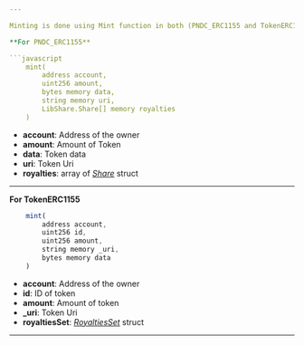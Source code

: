 ```yaml
---

Minting is done using Mint function in both (PNDC_ERC1155 and TokenERC1155) contracts.

**For PNDC_ERC1155**

```javascript
    mint(
        address account,
        uint256 amount,
        bytes memory data,
        string memory uri,
        LibShare.Share[] memory royalties
    ) 
```

- **account**: Address of the owner
- **amount**: Amount of Token
- **data**: Token data
- **uri**: Token Uri
- **royalties**: array of [_Share_](../Structs/Share.md) struct

***

**For TokenERC1155**

```javascript
    mint(
        address account,
        uint256 id,
        uint256 amount,
        string memory _uri,
        bytes memory data
    ) 
```

- **account**: Address of the owner
- **id**: ID of token
- **amount**: Amount of token
- **_uri**: Token Uri
- **royaltiesSet**: [_RoyaltiesSet_](../Structs/2_RoyalitiesSet.md) struct

---
```

